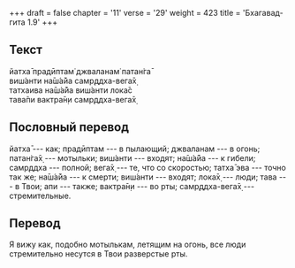 +++
draft = false
chapter = '11'
verse = '29'
weight = 423
title = 'Бхагавад-гита 1.9'
+++
## Текст

йатха̄ прадӣптам̇ джваланам̇ патан̇га̄  
виш́анти на̄ш́а̄йа самр̣ддха-вега̄х̣  
татхаива на̄ш́а̄йа виш́анти лока̄с  
тава̄пи вактра̄н̣и самр̣ддха-вега̄х̣

## Пословный перевод

йатха̄ --- как; прадӣптам --- в пылающий; джваланам --- в огонь; патан̇га̄х̣
--- мотыльки; виш́анти --- входят; на̄ш́а̄йа --- к гибели; самр̣ддха ---
полной; вега̄х̣ --- те, что со скоростью; татха̄ эва --- точно так же;
на̄ш́а̄йа --- к смерти; виш́анти --- входят; лока̄х̣ --- люди; тава --- в
Твои; апи --- также; вактра̄н̣и --- во рты; самр̣ддха-вега̄х̣ ---
стремительные.

## Перевод

Я вижу как, подобно мотылькам, летящим на огонь, все люди стремительно
несутся в Твои разверстые рты.

